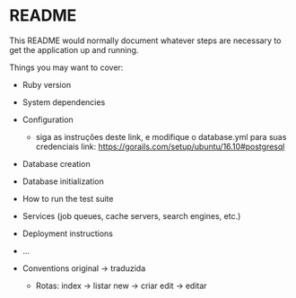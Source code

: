 # README

This README would normally document whatever steps are necessary to get the
application up and running.

Things you may want to cover:

* Ruby version

* System dependencies

* Configuration
  - siga as instruções deste link, e modifique o database.yml para suas credenciais
  link: https://gorails.com/setup/ubuntu/16.10#postgresql

* Database creation


* Database initialization

* How to run the test suite

* Services (job queues, cache servers, search engines, etc.)

* Deployment instructions

* ...

* Conventions
	original -> traduzida
	- Rotas:
		index -> listar
		new -> criar
		edit -> editar
	

